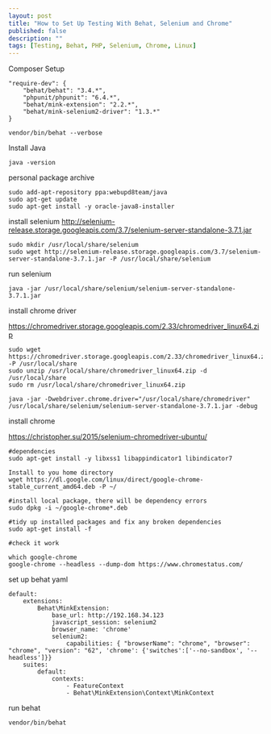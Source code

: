 ```yaml
---
layout: post
title: "How to Set Up Testing With Behat, Selenium and Chrome"
published: false
description: ""
tags: [Testing, Behat, PHP, Selenium, Chrome, Linux]
---
```


Composer Setup
```
"require-dev": {
    "behat/behat": "3.4.*",
    "phpunit/phpunit": "6.4.*",
    "behat/mink-extension": "2.2.*",
    "behat/mink-selenium2-driver": "1.3.*"
}
```

```
vendor/bin/behat --verbose
```

Install Java
```
java -version
```

personal package archive

```
sudo add-apt-repository ppa:webupd8team/java
sudo apt-get update
sudo apt-get install -y oracle-java8-installer
```

install selenium
http://selenium-release.storage.googleapis.com/3.7/selenium-server-standalone-3.7.1.jar

```
sudo mkdir /usr/local/share/selenium
sudo wget http://selenium-release.storage.googleapis.com/3.7/selenium-server-standalone-3.7.1.jar -P /usr/local/share/selenium
```

run selenium

```
java -jar /usr/local/share/selenium/selenium-server-standalone-3.7.1.jar
```

install chrome driver

https://chromedriver.storage.googleapis.com/2.33/chromedriver_linux64.zip

```
sudo wget https://chromedriver.storage.googleapis.com/2.33/chromedriver_linux64.zip -P /usr/local/share
sudo unzip /usr/local/share/chromedriver_linux64.zip -d /usr/local/share
sudo rm /usr/local/share/chromedriver_linux64.zip

java -jar -Dwebdriver.chrome.driver="/usr/local/share/chromedriver" /usr/local/share/selenium/selenium-server-standalone-3.7.1.jar -debug
```

install chrome

https://christopher.su/2015/selenium-chromedriver-ubuntu/

```
#dependencies
sudo apt-get install -y libxss1 libappindicator1 libindicator7

Install to you home directory
wget https://dl.google.com/linux/direct/google-chrome-stable_current_amd64.deb -P ~/

#install local package, there will be dependency errors
sudo dpkg -i ~/google-chrome*.deb

#tidy up installed packages and fix any broken dependencies
sudo apt-get install -f

#check it work

which google-chrome
google-chrome --headless --dump-dom https://www.chromestatus.com/
```


set up behat yaml

```
default:
    extensions:
        Behat\MinkExtension:
            base_url: http://192.168.34.123
            javascript_session: selenium2
            browser_name: 'chrome'
            selenium2:
                capabilities: { "browserName": "chrome", "browser": "chrome", "version": "62", 'chrome': {'switches':['--no-sandbox', '--headless']}}
    suites:
        default:
            contexts:
                - FeatureContext
                - Behat\MinkExtension\Context\MinkContext
```

run behat

```
vendor/bin/behat
```
